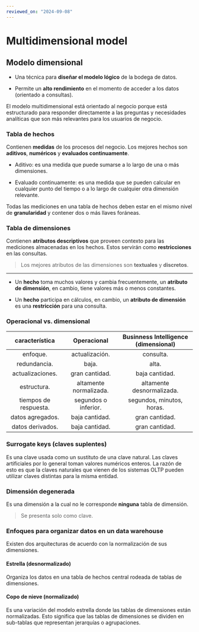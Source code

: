 ```yaml
---
reviewed_on: "2024-09-08"
---
```


# Multidimensional model

## Modelo dimensional

- Una técnica para **diseñar el modelo lógico** de la bodega de datos.

- Permite un **alto rendimiento** en el momento de acceder a los datos (orientado a consultas).

El modelo multidimensional está orientado al negocio porque está estructurado para responder directamente a las preguntas y necesidades analíticas que son más relevantes para los usuarios de negocio.

### Tabla de hechos

Contienen **medidas** de los procesos del negocio. Los mejores hechos son **aditivos**, **numéricos** y **evaluados continuamente**.

- Aditivo: es una medida que puede sumarse a lo largo de una o más dimensiones.

- Evaluado continuamente: es una medida que se pueden calcular en cualquier punto del tiempo o a lo largo de cualquier otra dimensión relevante.

Todas las mediciones en una tabla de hechos deben estar en el mismo nivel de **granularidad** y contener dos o más llaves foráneas.

### Tabla de dimensiones

Contienen **atributos descriptivos** que proveen contexto para las mediciones almacenadas en los hechos. Estos servirán como **restricciones** en las consultas.

> Los mejores atributos de las dimensiones son **textuales** y **discretos**.

---

- Un **hecho** toma muchos valores y cambia frecuentemente, un **atributo de dimensión**, en cambio, tiene valores más o menos constantes.

- Un **hecho** participa en cálculos, en cambio, un **atributo de dimensión** es una **restricción** para una consulta.

### Operacional vs. dimensional

|    característica     |      Operacional       | Businness Intelligence (dimensional) |
|:---------------------:|:----------------------:|:------------------------------------:|
|       enfoque.        |     actualización.     |              consulta.               |
|     redundancia.      |         baja.          |                alta.                 |
|   actualizaciones.    |     gran cantidad.     |            baja cantidad.            |
|      estructura.      | altamente normalizada. |      altamente desnormalizada.       |
| tiempos de respuesta. |  segundos o inferior.  |      segundos, minutos, horas.       |
|   datos agregados.    |     baja cantidad.     |            gran cantidad.            |
|   datos derivados.    |     baja cantidad.     |            gran cantidad.            |

### Surrogate keys (claves suplentes)

Es una clave usada como un sustituto de una clave natural. Las claves artificiales por lo general toman valores numéricos enteros. La razón de esto es que la claves naturales que vienen de los sistemas OLTP pueden utilizar claves distintas para la misma entidad.

### Dimensión degenerada

Es una dimensión a la cual no le corresponde **ninguna** tabla de dimensión.

> Se presenta solo como clave.

### Enfoques para organizar datos en un data warehouse

Existen dos arquitecturas de acuerdo con la normalización de sus dimensiones.

#### Estrella (desnormalizado)

Organiza los datos en una tabla de hechos central rodeada de tablas de dimensiones.

#### Copo de nieve (normalizado)

Es una variación del modelo estrella donde las tablas de dimensiones están normalizadas. Esto significa que las tablas de dimensiones se dividen en sub-tablas que representan jerarquías o agrupaciones.
